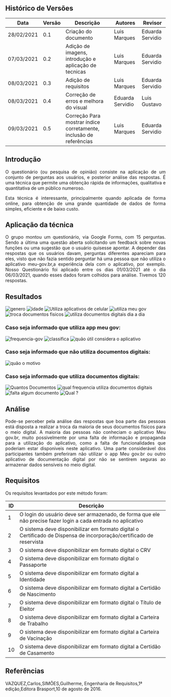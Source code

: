 ## Histórico de Versões

| Data       | Versão | Descrição                                                          | Autores          | Revisor               |
| ---------- | ------ | ------------------------------------------------------------------ | ---------------- | --------------------- |
| 28/02/2021 | 0.1    | Criação do documento                                               | Luis Marques     | Eduarda Servidio      |
| 07/03/2021 | 0.2    | Adição de imagens, introdução e aplicação de tecnicas              | Luis Marques     | Eduarda Servidio      |
| 08/03/2021 | 0.3    | Adição de requisitos                                               | Luis Marques     | Eduarda Servidio      |
| 08/03/2021 | 0.4    | Correção de erros e melhora do visual                              | Eduarda Servidio | Luis Gustavo          |
| 09/03/2021 | 0.5    | Correção Para mostrar índice corretamente, inclusão de referências | Luis Marques     | Eduarda Servidio      |

## Introdução

<p align="justify">O questionário (ou pesquisa de opinião) consiste na aplicação de um conjunto de perguntas aos usuários, e posterior análise das respostas. É uma técnica que permite uma obtenção rápida de informações, qualitativa e quantitativa de um público numeroso.</p>

<p align="justify">Esta técnica é interessante, principalmente quando aplicada de forma online, para obtenção de uma grande quantidade de dados de forma simples, eficiente e de baixo custo.</p>

## Aplicação da técnica

<p align="justify">O grupo montou um questionário, via Google Forms, com 15 perguntas. Sendo a última uma questão aberta solicitando um feedback sobre novas funções ou uma sugestão que o usuário quisesse apontar. A depender das respostas que os usuários davam, perguntas diferentes apareciam para eles, visto que não fazia sentido perguntar há uma pessoa que não utiliza o aplicativo meu-gov.br,a experiência dela com o aplicativo, por exemplo. Nosso Questionário foi aplicado entre os dias 01/03/2021 até o dia 06/03/2021, quando esses dados foram colhidos para análise. Tivemos 120 respostas.</p>

## Resultados

<img alt="genero" src="../Images_questionario/genero.png" />

<img alt="idade" src="../Images_questionario/idade.png" />

<img alt="Utiliza aplicativos de celular" src="../Images_questionario/usa-aplicativos.png" />

<img alt="utiliza meu gov " src="../Images_questionario/aplicativo-meu-gov.png" />

<img alt="troca documentos fisicos" src="../Images_questionario/trocar-documentos.png" />

<img alt="utiliza documentos digitais dia a dia " src="../Images_questionario/utiliza-documentos.png" />

### Caso seja informado que utiliza app meu gov:

<img alt="frequencia-gov " src="../Images_questionario/frequencia-meugov.png" />

<img alt="classifica  " src="../Images_questionario/como-classifica-sua-experiencia.png" />

<img alt="quão útil considera o aplicativo" src="../Images_questionario/util.png" />

### Caso seja informado que não utiliza documentos digitais:

<img alt="quão o motivo" src="../Images_questionario/nao-utiliza.png" />

### Caso seja informado que utiliza documentos digitais:

<img alt="Quantos Documentos" src="../Images_questionario/quantos-documentos.png" />

<img alt="qual frequencia utiliza documentos digitais" src="../Images_questionario/frequencia-aplicativos.png" />

<img alt="falta algum documento" src="../Images_questionario/sente-falta-documento.png" />

<img alt="Qual ?" src="../Images_questionario/doc-vers-digital.png" />

## Análise

<p align="justify">Pode-se perceber pela análise das respostas que boa parte das pessoas está disposta a realizar a troca da maioria de seus documentos físicos para o meio digital. A maioria das pessoas não conheciam o aplicativo Meu gov.br, muito possivelmente por uma falta de informação e propaganda para a utilização do aplicativo, como a falta de funcionalidades que poderiam estar disponiveis neste aplicativo. Uma parte considerável dos participantes também preferiram não utilizar o app Meu gov.br ou outro aplicativo de documentação digital por não se sentirem seguras ao armazenar dados sensíveis no meio digital.</p>

## Requisitos

Os requisitos levantados por este método foram:

| ID  | Descrição                                                                                                            |
| --- | -------------------------------------------------------------------------------------------------------------------- |
| 1   | O login do usuário deve ser armazenado, de forma que ele não precise fazer login a cada entrada no aplicativo        |
| 2   | O sistema deve disponibilizar em formato digital o Certificado de Dispensa de incorporação/certificado de reservista |
| 3   | O sistema deve disponibilizar em formato digital o CRV                                                               |
| 4   | O sistema deve disponibilizar em formato digital o Passaporte                                                        |
| 5   | O sistema deve disponibilizar em formato digital a Identidade                                                        |
| 6   | O sistema deve disponibilizar em formato digital a Certidão de Nascimento                                            |
| 7   | O sistema deve disponibilizar em formato digital o Título de Eleitor                                                 |
| 8   | O sistema deve disponibilizar em formato digital a Carteira de Trabalho                                              |
| 9   | O sistema deve disponibilizar em formato digital a Carteira de Vacinação                                             |
| 10  | O sistema deve disponibilizar em formato digital a Certidão de Casamento                                             |

## Referências

VAZQUEZ,Carlos,SIMÕES,Guilherme, Engenharia de Requisitos,1ª edição,Editora Brasport,10 de agosto de 2016.
